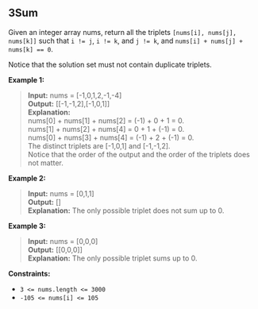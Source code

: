 ## 3Sum

Given an integer array nums, return all the triplets  `[nums[i], nums[j], nums[k]]`  such that  `i != j`,  `i != k`, and  `j != k`, and  `nums[i] + nums[j] + nums[k] == 0`.

Notice that the solution set must not contain duplicate triplets.

**Example 1:**

> **Input:** nums = [-1,0,1,2,-1,-4]<br>
**Output:** [[-1,-1,2],[-1,0,1]]<br>
**Explanation:** <br>
nums[0] + nums[1] + nums[2] = (-1) + 0 + 1 = 0.<br>
nums[1] + nums[2] + nums[4] = 0 + 1 + (-1) = 0.<br>
nums[0] + nums[3] + nums[4] = (-1) + 2 + (-1) = 0.<br>
The distinct triplets are [-1,0,1] and [-1,-1,2].<br>
Notice that the order of the output and the order of the triplets does not matter.<br>

**Example 2:**

> **Input:** nums = [0,1,1]<br>
**Output:** []<br>
**Explanation:** The only possible triplet does not sum up to 0.<br>

**Example 3:**

> **Input:** nums = [0,0,0]<br>
**Output:** [[0,0,0]]<br>
**Explanation:** The only possible triplet sums up to 0.<br>

**Constraints:**

-   `3 <= nums.length <= 3000`
-   `-105 <= nums[i] <= 105`
